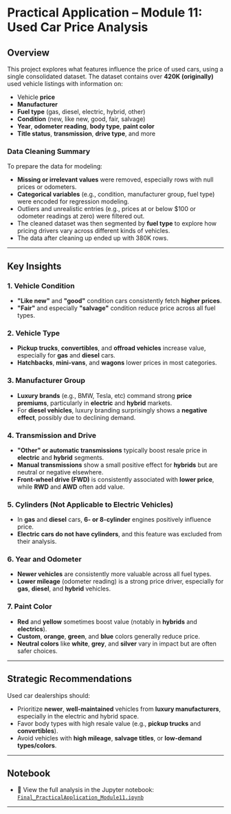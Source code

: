 # Practical Application – Module 11: Used Car Price Analysis

## Overview

This project explores what features influence the price of used cars, using a single consolidated dataset. The dataset contains over **420K (originally)** used vehicle listings with information on:

- Vehicle **price**
- **Manufacturer**
- **Fuel type** (gas, diesel, electric, hybrid, other)
- **Condition** (new, like new, good, fair, salvage)
- **Year**, **odometer reading**, **body type**, **paint color**
- **Title status**, **transmission**, **drive type**, and more

### Data Cleaning Summary

To prepare the data for modeling:
- **Missing or irrelevant values** were removed, especially rows with null prices or odometers.
- **Categorical variables** (e.g., condition, manufacturer group, fuel type) were encoded for regression modeling.
- Outliers and unrealistic entries (e.g., prices at or below $100 or odometer readings at zero) were filtered out.
- The cleaned dataset was then segmented by **fuel type** to explore how pricing drivers vary across different kinds of vehicles.
- The data after cleaning up ended up with 380K rows.
---

## Key Insights

### 1. Vehicle Condition
- **"Like new"** and **"good"** condition cars consistently fetch **higher prices**.
- **"Fair"** and especially **"salvage"** condition reduce price across all fuel types.

### 2. Vehicle Type
- **Pickup trucks**, **convertibles**, and **offroad vehicles** increase value, especially for **gas** and **diesel** cars.
- **Hatchbacks**, **mini-vans**, and **wagons** lower prices in most categories.

### 3. Manufacturer Group
- **Luxury brands** (e.g., BMW, Tesla, etc) command strong **price premiums**, particularly in **electric** and **hybrid** markets.
- For **diesel vehicles**, luxury branding surprisingly shows a **negative effect**, possibly due to declining demand.

### 4. Transmission and Drive
- **"Other" or automatic transmissions** typically boost resale price in **electric** and **hybrid** segments.
- **Manual transmissions** show a small positive effect for **hybrids** but are neutral or negative elsewhere.
- **Front-wheel drive (FWD)** is consistently associated with **lower price**, while **RWD** and **AWD** often add value.

### 5. Cylinders (Not Applicable to Electric Vehicles)
- In **gas** and **diesel** cars, **6- or 8-cylinder** engines positively influence price.
- **Electric cars do not have cylinders**, and this feature was excluded from their analysis.

### 6. Year and Odometer
- **Newer vehicles** are consistently more valuable across all fuel types.
- **Lower mileage** (odometer reading) is a strong price driver, especially for **gas**, **diesel**, and **hybrid** vehicles.

### 7. Paint Color
- **Red** and **yellow** sometimes boost value (notably in **hybrids** and **electrics**).
- **Custom**, **orange**, **green**, and **blue** colors generally reduce price.
- **Neutral colors** like **white**, **grey**, and **silver** vary in impact but are often safer choices.

---

## Strategic Recommendations

Used car dealerships should:

- Prioritize **newer**, **well-maintained** vehicles from **luxury manufacturers**, especially in the electric and hybrid space.
- Favor body types with high resale value (e.g., **pickup trucks** and **convertibles**).
- Avoid vehicles with **high mileage**, **salvage titles**, or **low-demand types/colors**.
---

## Notebook

- 📘 View the full analysis in the Jupyter notebook:  
  [`Final_PracticalApplication_Module11.ipynb`](https://github.com/msach05/caranalysis/blob/main/Final_PracticalApplication_Module11.ipynb)

---